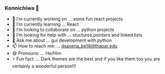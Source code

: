 ### Konnichiwa 👋

- 🔭 I’m currently working on ... some fun react projects
- 🌱 I’m currently learning ... React
- 👯 I’m looking to collaborate on ... python projects
- 🤔 I’m looking for help with ... stuctures,pointers and linked lists
- 💬 Ask me about ... gui development with python
- 📫 How to reach me: ... dsaxena_be18@thapar.edu
- 😄 Pronouns:  ... He/Him
- ⚡ Fun fact: ... Dark themes are the best and if you like them too you are certainly a wonderful person!!!


